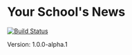 # Your School's News

[![Build Status](https://travis-ci.org/schoolnews/schoolnews.github.io.svg?branch=master)](https://travis-ci.org/schoolnews/schoolnews.github.io)

Version: 1.0.0-alpha.1
